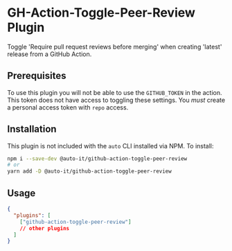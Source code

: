 # GH-Action-Toggle-Peer-Review Plugin

Toggle 'Require pull request reviews before merging' when creating 'latest' release from a GitHub Action.

## Prerequisites

To use this plugin you will not be able to use the `GITHUB_TOKEN` in the action.
This token does not have access to toggling these settings.
You *must* create a personal access token with `repo` access.

## Installation

This plugin is not included with the `auto` CLI installed via NPM. To install:

```bash
npm i --save-dev @auto-it/github-action-toggle-peer-review
# or
yarn add -D @auto-it/github-action-toggle-peer-review
```

## Usage

```json
{
  "plugins": [
    ["github-action-toggle-peer-review"]
    // other plugins
  ]
}
```
